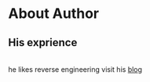 # About Author
## His exprience
<br> he likes reverse engineering
visit his [blog](https://gihub.com "koreancoco's blog")
